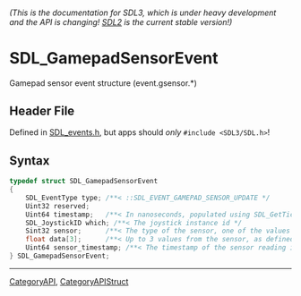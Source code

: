 ###### (This is the documentation for SDL3, which is under heavy development and the API is changing! [SDL2](https://wiki.libsdl.org/SDL2/) is the current stable version!)
# SDL_GamepadSensorEvent

Gamepad sensor event structure (event.gsensor.*)

## Header File

Defined in [SDL_events.h](https://github.com/libsdl-org/SDL/blob/main/include/SDL3/SDL_events.h), but apps should _only_ `#include <SDL3/SDL.h>`!

## Syntax

```c
typedef struct SDL_GamepadSensorEvent
{
    SDL_EventType type; /**< ::SDL_EVENT_GAMEPAD_SENSOR_UPDATE */
    Uint32 reserved;
    Uint64 timestamp;   /**< In nanoseconds, populated using SDL_GetTicksNS() */
    SDL_JoystickID which; /**< The joystick instance id */
    Sint32 sensor;      /**< The type of the sensor, one of the values of ::SDL_SensorType */
    float data[3];      /**< Up to 3 values from the sensor, as defined in SDL_sensor.h */
    Uint64 sensor_timestamp; /**< The timestamp of the sensor reading in nanoseconds, not necessarily synchronized with the system clock */
} SDL_GamepadSensorEvent;
```

----
[CategoryAPI](CategoryAPI), [CategoryAPIStruct](CategoryAPIStruct)

